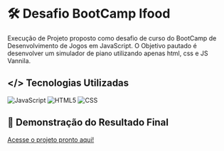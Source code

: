# 🛠 Desafio BootCamp Ifood

Execução de Projeto proposto como desafio de curso do BootCamp de Desenvolvimento de Jogos em JavaScript. O Objetivo pautado é desenvolver um simulador de piano utilizando apenas html, css e JS Vannila.

## </> Tecnologias Utilizadas
![JavaScript](https://img.shields.io/badge/JavaScript-000?style=for-the-badge&logo=javascript) ![HTML5](https://img.shields.io/badge/HTML5-000?style=for-the-badge&logo=html5) ![CSS](https://img.shields.io/badge/css3-000?style=for-the-badge&logo=css3)

## 🎨 Demonstração do Resultado Final

[Acesse o projeto pronto aqui!](https://richardguedesrib.github.io/desafio-ifood-simuladorpiano/)


